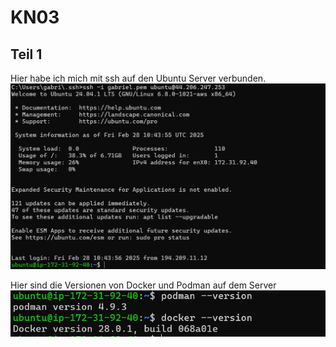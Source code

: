 # KN03

## Teil 1
Hier habe ich mich mit ssh auf den Ubuntu Server verbunden.
![alt text](../images/kn03-1.png)

Hier sind die Versionen von Docker und Podman auf dem Server
![alt text](../images/kn03-2.png)